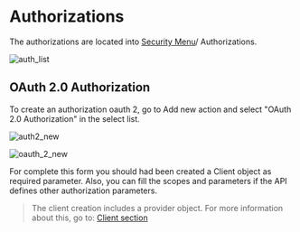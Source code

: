 # Authorizations

The authorizations are located into [Security Menu](security.md)/ Authorizations.

![auth_list](https://user-images.githubusercontent.com/30662690/63967761-0fb04600-ca6c-11e9-9011-6f50278e168b.png)

## OAuth 2.0 Authorization

To create an authorization oauth 2, go to Add new action and select "OAuth 2.0 Authorization" in the select list.

![auth2_new](https://user-images.githubusercontent.com/30662690/63967933-77ff2780-ca6c-11e9-8660-595b6cf36f6c.png)

![oauth_2_new](https://user-images.githubusercontent.com/30662690/63968770-6cacfb80-ca6e-11e9-9ed0-b5c587c39d73.png)

For complete this form you should had been created a Client object as required parameter. Also, you can fill the scopes and parameters if the API defines other authorization parameters.

> The client creation includes a provider object. For more information about this, go to: [Client section](client.md)